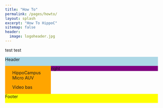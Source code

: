 ```yaml
---
title: "How To"
permalink: /pages/howto/
layout: splash
excerpt: "How To HippoC"
sitemap: false
header:
  image: logoheader.jpg
---
```

<style>
  .container{
    width: 100%;
    margin: 0 auto;
  }
  
  .header{
    height: 30px;
    background-color: lightblue;
  }

  .container_left{  
    background-color: orange;
    float: left;
    width: 30%;
  }
  
  .container_right{
    background-color: purple;
    float: right;
    width: 70%;
  }
  
  .footer{
    background-color: yellow;
    height: 30px;
    clear: both;  
  }



</style>
test test

<div class="container">
  <div class="header">Header</div>
  <div class="container_left"><ul>HippoCampus Micro AUV</ul><ul> Video bas</ul></div>
  <div class="container_right">right</div>
  <div class="footer">Footer</div>
</div>
